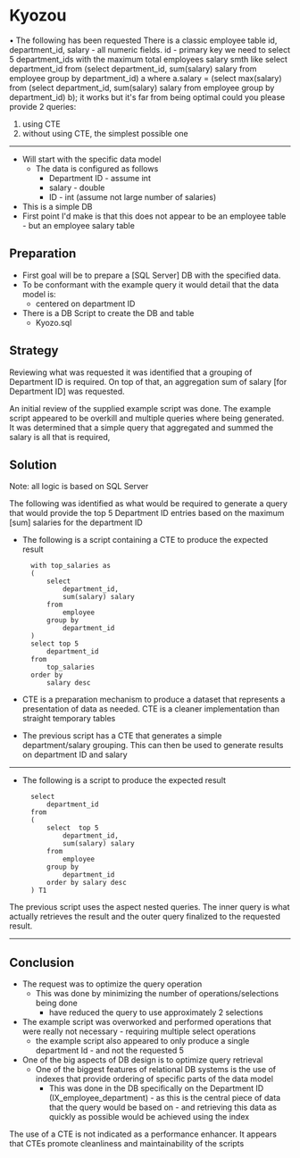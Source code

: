 # Kyozou

•	The following has been requested
There is a classic employee table id, department_id, salary - all numeric fields. id - primary key
we need to select 5 department_ids with the maximum total employees salary
smth like select department_id from (select department_id, sum(salary) salary from employee group by department_id) a where a.salary = (select max(salary) from (select department_id, sum(salary) salary from employee group by department_id) b);
it works but it's far from being optimal
could you please provide 2 queries:
1.	using CTE
2.	without using CTE, the simplest possible one

---
- Will start with the specific data model
  - The data is configured as follows
    - Department ID - assume int
    - salary        - double
    - ID            - int (assume not large number of salaries)
- This is a simple DB 
- First point I'd make is that this does not appear to be an employee table - but an employee salary table

## Preparation

 - First goal will be to prepare a [SQL Server] DB with the specified data.
 - To be conformant with  the example query it would detail that the data model is: 
   - centered on department ID   
 - There is a DB Script to create the DB and table
   - Kyozo.sql

## Strategy

Reviewing what was requested it was identified that a grouping of Department ID is required. On top of that, an aggregation sum of salary [for Department ID] was requested.

An initial review of the supplied example script was done.
The example script appeared to be overkill and multiple queries where being generated.
It was determined that a simple query that aggregated and summed the salary is all that is required,


## Solution
Note: all logic is based on SQL Server

The following was identified as what would be required to generate a query that would provide the top 5 Department ID entries based on the maximum [sum] salaries for the department ID

- The following is a script containing a CTE to produce the expected result

		with top_salaries as
		(
			select  
				department_id, 
				sum(salary) salary
			from  
				employee
			group by 
				department_id	
		)
		select top 5
			department_id
		from 	
			top_salaries
		order by 
			salary desc	

- CTE is a preparation mechanism to produce a dataset that represents a presentation of data as needed. CTE is a cleaner implementation than straight temporary tables
- The previous script has a CTE that generates a simple department/salary grouping. This can then be used to generate results on department ID and salary

---
- The following is a script to produce the expected result
 
		select 
			department_id
		from
		(
			select  top 5
				department_id, 
				sum(salary) salary
			from  
				employee
			group by 
				department_id
			order by salary desc	
		) T1

The previous script uses the aspect nested queries. The inner query is what actually retrieves the result and the outer query finalized to the requested result.

---

## Conclusion
- The request was to optimize the query operation
    - This was done by minimizing the number of operations/selections being done
      - have reduced the query to use approximately 2 selections
- The example script was overworked and performed operations that were really not necessary - requiring multiple select operations 
  - the example script also appeared to only produce a single department Id - and not the requested 5
- One of the big aspects of DB design is to optimize query retrieval
  - One of the biggest features of relational DB systems is the use of indexes that provide ordering of specific parts of the data model
    - This was done in the DB specifically on the Department ID (IX_employee_department) - as this is the central piece of data that the query would be based on - and retrieving this data as quickly as possible would be achieved using the index

The use of a CTE is not indicated as a performance enhancer. It appears that CTEs promote cleanliness and maintainability of the scripts




